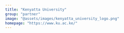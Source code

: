 ```yaml
---
title: "Kenyatta University"
group: "partner"
image: "@assets/images/kenyatta_university_logo.png"
homepage: "https://www.ku.ac.ke/"
---
```

